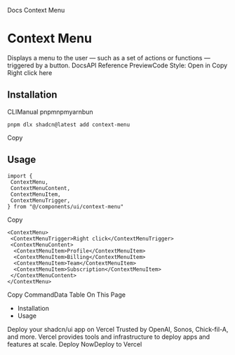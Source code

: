 Docs
Context Menu
# Context Menu
Displays a menu to the user — such as a set of actions or functions — triggered by a button.
DocsAPI Reference
PreviewCode
Style: 
Open in Copy
Right click here
## Installation
CLIManual
pnpmnpmyarnbun
```
pnpm dlx shadcn@latest add context-menu

```

Copy
## Usage
```
import {
 ContextMenu,
 ContextMenuContent,
 ContextMenuItem,
 ContextMenuTrigger,
} from "@/components/ui/context-menu"
```
Copy
```
<ContextMenu>
 <ContextMenuTrigger>Right click</ContextMenuTrigger>
 <ContextMenuContent>
  <ContextMenuItem>Profile</ContextMenuItem>
  <ContextMenuItem>Billing</ContextMenuItem>
  <ContextMenuItem>Team</ContextMenuItem>
  <ContextMenuItem>Subscription</ContextMenuItem>
 </ContextMenuContent>
</ContextMenu>
```
Copy
CommandData Table
On This Page
  * Installation
  * Usage


Deploy your shadcn/ui app on Vercel
Trusted by OpenAI, Sonos, Chick-fil-A, and more.
Vercel provides tools and infrastructure to deploy apps and features at scale.
Deploy NowDeploy to Vercel
